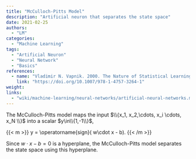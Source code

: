 ```yaml
---
title: "McCulloch-Pitts Model"
description: "Artificial neuron that separates the state space"
date: 2021-02-25
authors:
  - "LM"
categories:
  - "Machine Learning"
tags:
  - "Artificial Neuron"
  - "Neural Network"
  - "Basics"
references:
  - name: "Vladimir N. Vapnik. 2000. The Nature of Statistical Learning Theory."
    link: "https://doi.org/10.1007/978-1-4757-3264-1"
weight:
links:
  - "wiki/machine-learning/neural-networks/artificial-neural-networks.md"
---
```


The McCulloch-Pitts model maps the input $\\{x_1, x_2,\cdots, x_i \cdots, x_N \\}$ into a scalar $y\in\\{1,-1\\}$,

{{< m >}}
y = \operatorname{sign}( w\cdot x - b).
{{< /m >}}

Since $w\cdot x - b = 0$ is a hyperplane, the McCulloch-Pitts model separates the state space using this hyperplane.